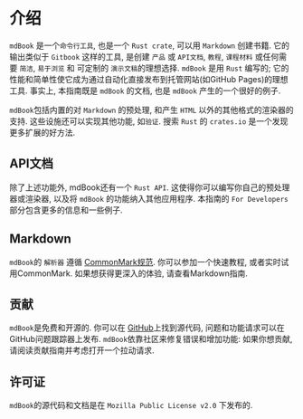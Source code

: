 # 介绍

`mdBook` 是一个`命令行工具`, 也是一个 `Rust crate`, 可以用 `Markdown` 创建书籍.
它的输出类似于 `Gitbook` 这样的工具, 是创建 `产品` 或 `API文档`, `教程`, `课程材料`
或任何需要 `简洁`,  `易于浏览` 和 可定制的 `演示文稿`的理想选择.
`mdBook` 是用 `Rust` 编写的; 它的性能和简单性使它成为通过自动化直接发布到托管网站(如GitHub Pages)的理想工具.
事实上, 本指南既是 `mdBook` 的文档, 也是 `mdBook` 产生的一个很好的例子.

`mdBook`包括内置的对 `Markdown` 的预处理, 和产生 `HTML` 以外的其他格式的渲染器的支持.
这些设施还可以实现其他功能, 如`验证`. 搜索 `Rust` 的 `crates.io` 是一个发现更多扩展的好方法.

## API文档

除了上述功能外, mdBook还有一个 `Rust API`.
这使得你可以编写你自己的预处理器或渲染器, 以及将 `mdBook` 的功能纳入其他应用程序.
本指南的 `For Developers` 部分包含更多的信息和一些例子.

## Markdown

`mdBook`的 `解析器` 遵循 [CommonMark规范](https://commonmark.org/).
你可以参加一个快速教程, 或者实时试用CommonMark. 如果想获得更深入的体验, 请查看Markdown指南.

## 贡献

`mdBook`是免费和开源的. 你可以在 [GitHub](https://github.com/rust-lang/mdBook)上找到源代码, 问题和功能请求可以在GitHub问题跟踪器上发布.
`mdBook`依靠社区来修复错误和增加功能: 如果你想贡献, 请阅读贡献指南并考虑打开一个拉动请求.

## 许可证

`mdBook`的源代码和文档是在 `Mozilla Public License v2.0` 下发布的.

